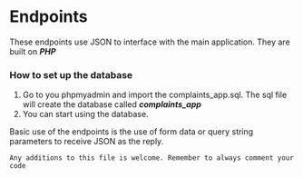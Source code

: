 # Endpoints
These endpoints use JSON to interface with the main application.
They are built on ***PHP***

### How to set up the database
1. Go to you phpmyadmin and import the complaints_app.sql. The sql file
will create the database called ***complaints_app***
2. You can start using the database.

Basic use of the endpoints is the use of form data or query string parameters to receive JSON as the reply.

```Any additions to this file is welcome. Remember to always comment your code```